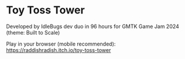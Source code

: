 # Toy Toss Tower
Developed by IdleBugs dev duo in 96 hours for GMTK Game Jam 2024 (theme: Built to Scale)

Play in your browser (mobile recommended): https://raddishradish.itch.io/toy-toss-tower
